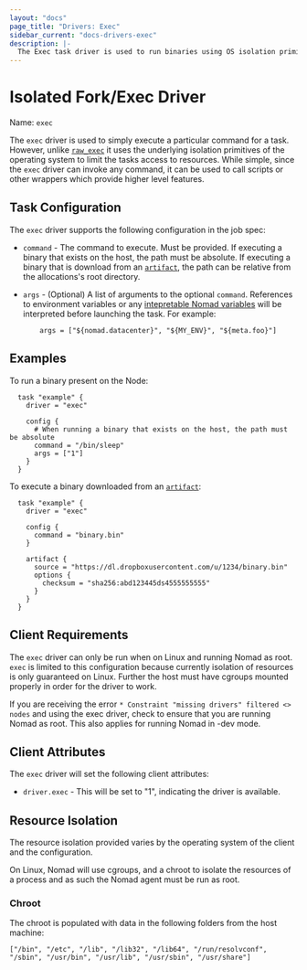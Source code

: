 ```yaml
---
layout: "docs"
page_title: "Drivers: Exec"
sidebar_current: "docs-drivers-exec"
description: |-
  The Exec task driver is used to run binaries using OS isolation primitives.
---
```


# Isolated Fork/Exec Driver

Name: `exec`

The `exec` driver is used to simply execute a particular command for a task.
However, unlike [`raw_exec`](raw_exec.html) it uses the underlying isolation
primitives of the operating system to limit the tasks access to resources. While
simple, since the `exec` driver  can invoke any command, it can be used to call
scripts or other wrappers which provide higher level features.

## Task Configuration

The `exec` driver supports the following configuration in the job spec:

* `command` - The command to execute. Must be provided. If executing a binary
  that exists on the host, the path must be absolute. If executing a binary that
  is download from an [`artifact`](/docs/jobspec/index.html#artifact_doc), the
  path can be relative from the allocations's root directory.

*   `args` - (Optional) A list of arguments to the optional `command`.
    References to environment variables or any [intepretable Nomad
    variables](/docs/jobspec/interpreted.html) will be interpreted
    before launching the task. For example:

    ```
        args = ["${nomad.datacenter}", "${MY_ENV}", "${meta.foo}"]
    ```

## Examples

To run a binary present on the Node:

```
  task "example" {
    driver = "exec"

    config {
      # When running a binary that exists on the host, the path must be absolute
      command = "/bin/sleep"
      args = ["1"]
    }
  }
```

To execute a binary downloaded from an [`artifact`](/docs/jobspec/index.html#artifact_doc):

```
  task "example" {
    driver = "exec"

    config {
      command = "binary.bin"
    }

    artifact {
      source = "https://dl.dropboxusercontent.com/u/1234/binary.bin"
      options {
        checksum = "sha256:abd123445ds4555555555"
      }
    }
  }
```

## Client Requirements

The `exec` driver can only be run when on Linux and running Nomad as root.
`exec` is limited to this configuration because currently isolation of resources
is only guaranteed on Linux. Further the host must have cgroups mounted properly
in order for the driver to work.

If you are receiving the error `* Constraint "missing drivers" filtered <> nodes`
and using the exec driver, check to ensure that you are running Nomad as root. This
also applies for running Nomad in -dev mode.


## Client Attributes

The `exec` driver will set the following client attributes:

* `driver.exec` - This will be set to "1", indicating the
  driver is available.

## Resource Isolation

The resource isolation provided varies by the operating system of
the client and the configuration.

On Linux, Nomad will use cgroups, and a chroot to isolate the
resources of a process and as such the Nomad agent must be run as root.

### Chroot
The chroot is populated with data in the following folders from the host
machine:

`["/bin", "/etc", "/lib", "/lib32", "/lib64", "/run/resolvconf", "/sbin",
"/usr/bin", "/usr/lib", "/usr/sbin", "/usr/share"]`
